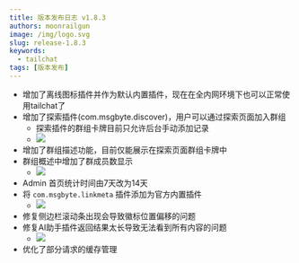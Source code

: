 ```yaml
---
title: 版本发布日志 v1.8.3
authors: moonrailgun
image: /img/logo.svg
slug: release-1.8.3
keywords:
  - tailchat
tags: [版本发布]
---
```


- 增加了离线图标插件并作为默认内置插件，现在在全内网环境下也可以正常使用tailchat了
- 增加了探索插件(com.msgbyte.discover)，用户可以通过探索页面加入群组
  - 探索插件的群组卡牌目前只允许后台手动添加记录
  - ![](/img/blog/release-note/v1.8.3/1.png)
- 增加了群组描述功能，目前仅能展示在探索页面群组卡牌中
- 群组概述中增加了群成员数显示
  - ![](/img/blog/release-note/v1.8.3/2.png)
- Admin 首页统计时间由7天改为14天
- 将 `com.msgbyte.linkmeta` 插件添加为官方内置插件
  - ![](/img/blog/release-note/v1.8.3/3.png)
- 修复侧边栏滚动条出现会导致徽标位置偏移的问题
- 修复AI助手插件返回结果太长导致无法看到所有内容的问题
  - ![](/img/blog/release-note/v1.8.3/4.png)
- 优化了部分请求的缓存管理
